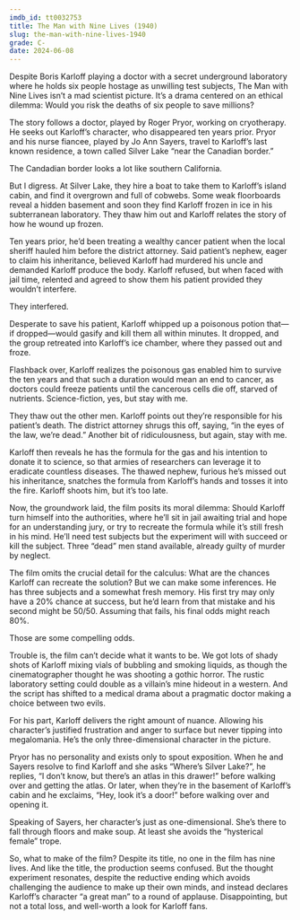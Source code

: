 ```yaml
---
imdb_id: tt0032753
title: The Man with Nine Lives (1940)
slug: the-man-with-nine-lives-1940
grade: C-
date: 2024-06-08
---
```


Despite Boris Karloff playing a doctor with a secret underground laboratory where he holds six people hostage as unwilling test subjects, The Man with Nine Lives isn’t a mad scientist picture. It’s a drama centered on an ethical dilemma: Would you risk the deaths of six people to save millions?

The story follows a doctor, played by Roger Pryor, working on cryotherapy. He seeks out Karloff’s character, who disappeared ten years prior. Pryor and his nurse fiancee, played by Jo Ann Sayers, travel to Karloff’s last known residence, a town called Silver Lake “near the Canadian border.”

The Candadian border looks a lot like southern California.

But I digress. At Silver Lake, they hire a boat to take them to Karloff’s island cabin, and find it overgrown and full of cobwebs. Some weak floorboards reveal a hidden basement and soon they find Karloff frozen in ice in his subterranean laboratory. They thaw him out and Karloff relates the story of how he wound up frozen.

Ten years prior, he’d been treating a wealthy cancer patient when the local sheriff hauled him before the district attorney. Said patient’s nephew, eager to claim his inheritance, believed Karloff had murdered his uncle and demanded Karloff produce the body. Karloff refused, but when faced with jail time, relented and agreed to show them his patient provided they wouldn’t interfere.

They interfered.

Desperate to save his patient, Karloff whipped up a poisonous potion that—if dropped—would gasify and kill them all within minutes. It dropped, and the group retreated into Karloff’s ice chamber, where they passed out and froze.

Flashback over, Karloff realizes the poisonous gas enabled him to survive the ten years and that such a duration would mean an end to cancer, as doctors could freeze patients until the cancerous cells die off, starved of nutrients. Science-fiction, yes, but stay with me.

They thaw out the other men. Karloff points out they’re responsible for his patient’s death. The district attorney shrugs this off, saying, “in the eyes of the law, we’re dead.” Another bit of ridiculousness, but again, stay with me.

Karloff then reveals he has the formula for the gas and his intention to donate it to science, so that armies of researchers can leverage it to eradicate countless diseases. The thawed nephew, furious he’s missed out his inheritance, snatches the formula from Karloff’s hands and tosses it into the fire. Karloff shoots him, but it’s too late.

Now, the groundwork laid, the film posits its moral dilemma: Should Karloff turn himself into the authorities, where he’ll sit in jail awaiting trial and hope for an understanding jury, or try to recreate the formula while it’s still fresh in his mind. He’ll need test subjects but the experiment will with succeed or kill the subject. Three “dead” men stand available, already guilty of murder by neglect.

The film omits the crucial detail for the calculus: What are the chances Karloff can recreate the solution? But we can make some inferences. He has three subjects and a somewhat fresh memory. His first try may only have a 20% chance at success, but he’d learn from that mistake and his second might be 50/50. Assuming that fails, his final odds might reach 80%.

Those are some compelling odds.

Trouble is, the film can’t decide what it wants to be. We got lots of shady shots of Karloff mixing vials of bubbling and smoking liquids, as though the cinematographer thought he was shooting a gothic horror. The rustic laboratory setting could double as a villain’s mine hideout in a western. And the script has shifted to a medical drama about a pragmatic doctor making a choice between two evils.

For his part, Karloff delivers the right amount of nuance. Allowing his character’s justified frustration and anger to surface but never tipping into megalomania. He’s the only three-dimensional character in the picture.

Pryor has no personality and exists only to spout exposition. When he and Sayers resolve to find Karloff and she asks “Where’s Silver Lake?”, he replies, “I don’t know, but there’s an atlas in this drawer!” before walking over and getting the atlas. Or later, when they’re in the basement of Karloff’s cabin and he exclaims, “Hey, look it’s a door!” before walking over and opening it.

Speaking of Sayers, her character’s just as one-dimensional. She’s there to fall through floors and make soup. At least she avoids the “hysterical female” trope.

So, what to make of the film? Despite its title, no one in the film has nine lives. And like the title, the production seems confused. But the thought experiment resonates, despite the reductive ending which avoids challenging the audience to make up their own minds, and instead declares Karloff’s character “a great man” to a round of applause. Disappointing, but not a total loss, and well-worth a look for Karloff fans.
